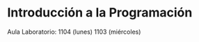# Introducción a la Programación

Aula Laboratorio: 1104 (lunes)
                  1103 (miércoles) 